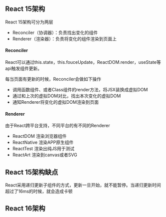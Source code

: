 ## React 15架构

React 15架构可分为两层

- Reconciler（协调器）：负责找出变化的组件
- Renderer（渲染器）：负责将变化的组件渲染到页面上

#### Reconciler

React可以通过this.state，this.fouceUpdate，ReactDOM.render，useState等api触发组件更新。

每当页面有更新的时候，Reconciler会做如下操作

- 调用函数组件、或者Class组件的render方法，将JSX装换成虚拟DOM
- 通过和上次的虚拟DOM对比，找出本次变化的虚拟DOM
- 通知Renderer将变化的虚拟DOM渲染到页面

#### Renderer

由于React跨平台支持，不同平台的有不同的Renderer

- ReactDOM 渲染浏览器组件
- ReactNative 渲染APP原生组件
- ReactTest 渲染出纯JS用于测试
- ReactArt 渲染到canvas或者SVG

## React 15架构缺点

React采用递归更新子组件的方式，更新一旦开始，就不能暂停。当递归更新时间超过了16ms的时候，就会造成卡顿



## React 16架构

